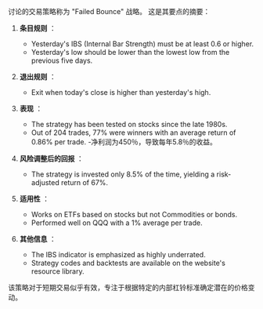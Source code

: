 讨论的交易策略称为 "Failed Bounce" 战略。 这是其要点的摘要：

1. **条目规则** ：
   - Yesterday's IBS (Internal Bar Strength) must be at least 0.6 or higher.
   - Yesterday's low should be lower than the lowest low from the previous five days.

2. **退出规则** ：
   - Exit when today's close is higher than yesterday's high.

3. **表现** ：
   - The strategy has been tested on stocks since the late 1980s.
   - Out of 204 trades, 77% were winners with an average return of 0.86% per trade.
   -净利润为450％，导致每年5.8％的收益。

4. **风险调整后的回报** ：
   - The strategy is invested only 8.5% of the time, yielding a risk-adjusted return of 67%.

5. **适用性** ：
   - Works on ETFs based on stocks but not Commodities or bonds.
   - Performed well on QQQ with a 1% average per trade.

6. **其他信息** ：
   - The IBS indicator is emphasized as highly underrated.
   - Strategy codes and backtests are available on the website's resource library.

该策略对于短期交易似乎有效，专注于根据特定的内部杠铃标准确定潜在的价格变动。